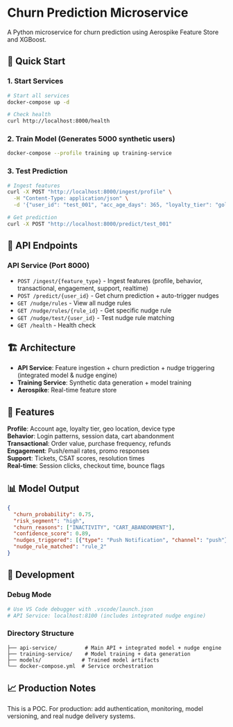 # Churn Prediction Microservice

A Python microservice for churn prediction using Aerospike Feature Store and XGBoost.

## 🚀 Quick Start

### 1. Start Services
```bash
# Start all services
docker-compose up -d

# Check health
curl http://localhost:8000/health
```

### 2. Train Model (Generates 5000 synthetic users)
```bash
docker-compose --profile training up training-service
```

### 3. Test Prediction
```bash
# Ingest features
curl -X POST "http://localhost:8000/ingest/profile" \
  -H "Content-Type: application/json" \
  -d '{"user_id": "test_001", "acc_age_days": 365, "loyalty_tier": "gold"}'

# Get prediction
curl -X POST "http://localhost:8000/predict/test_001"
```

## 📡 API Endpoints

### API Service (Port 8000)
- `POST /ingest/{feature_type}` - Ingest features (profile, behavior, transactional, engagement, support, realtime)
- `POST /predict/{user_id}` - Get churn prediction + auto-trigger nudges
- `GET /nudge/rules` - View all nudge rules
- `GET /nudge/rules/{rule_id}` - Get specific nudge rule
- `GET /nudge/test/{user_id}` - Test nudge rule matching
- `GET /health` - Health check

## 🏗️ Architecture

- **API Service**: Feature ingestion + churn prediction + nudge triggering (integrated model & nudge engine)
- **Training Service**: Synthetic data generation + model training
- **Aerospike**: Real-time feature store

## 🎯 Features

**Profile**: Account age, loyalty tier, geo location, device type  
**Behavior**: Login patterns, session data, cart abandonment  
**Transactional**: Order value, purchase frequency, refunds  
**Engagement**: Push/email rates, promo responses  
**Support**: Tickets, CSAT scores, resolution times  
**Real-time**: Session clicks, checkout time, bounce flags

## 📊 Model Output

```json
{
  "churn_probability": 0.75,
  "risk_segment": "high", 
  "churn_reasons": ["INACTIVITY", "CART_ABANDONMENT"],
  "confidence_score": 0.89,
  "nudges_triggered": [{"type": "Push Notification", "channel": "push"}],
  "nudge_rule_matched": "rule_2"
}
```

## 🔧 Development

### Debug Mode
```bash
# Use VS Code debugger with .vscode/launch.json
# API Service: localhost:8100 (includes integrated nudge engine)
```

### Directory Structure
```
├── api-service/         # Main API + integrated model + nudge engine
├── training-service/    # Model training + data generation  
├── models/             # Trained model artifacts
└── docker-compose.yml  # Service orchestration
```

## 📈 Production Notes

This is a POC. For production: add authentication, monitoring, model versioning, and real nudge delivery systems.
